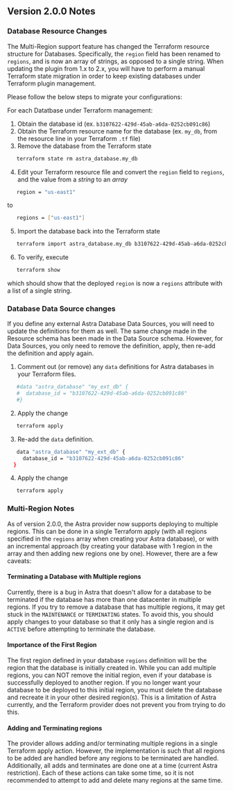 ## Version 2.0.0 Notes

### Database Resource Changes

The Multi-Region support feature has changed the Terraform resource structure for Databases.
Specifically, the `region` field has been renamed to `regions`, and is now an array of strings,
as opposed to a single string. When updating the plugin from 1.x to 2.x, you will have to
perform a manual Terraform state migration in order to keep existing databases under Terraform
plugin management.

Please follow the below steps to migrate your configurations:

For each Datatbase under Terraform management:
1. Obtain the database id (ex. `b3107622-429d-45ab-a6da-0252cb091c86`)
2. Obtain the Terraform resource name for the database (ex. `my_db`, from the resource line in your Terraform `.tf` file)
3. Remove the database from the Terraform state
```sh
   terraform state rm astra_database.my_db
```
4. Edit your Terraform resource file and convert the `region` field to `regions`, and the value from a *string* to an *array*
```sh
   region = "us-east1"
```
to
```sh
   regions = ["us-east1"]
```
5. Import the database back into the Terraform state
```sh
   terraform import astra_database.my_db b3107622-429d-45ab-a6da-0252cb091c86
```
6. To verify, execute
```sh
   terraform show
```
which should show that the deployed `region` is now a `regions` attribute with a list of a single string.

### Database Data Source changes

If you define any external Astra Database Data Sources, you will need to update the definitions for them
as well. The same change made in the Resource schema has been made in the Data Source schema. However, for
Data Sources, you only need to remove the definition, apply, then re-add the definition and apply again.

1. Comment out (or remove) any `data` definitions for Astra databases in your Terraform files.
```sh
   #data "astra_database" "my_ext_db" {
   #  database_id = "b3107622-429d-45ab-a6da-0252cb091c86"
   #}
```
2. Apply the change
```sh
   terraform apply
```
3. Re-add the `data` definition.
```sh
   data "astra_database" "my_ext_db" {
     database_id = "b3107622-429d-45ab-a6da-0252cb091c86"
  }
```
4. Apply the change
```sh
   terraform apply
```


### Multi-Region Notes

As of version 2.0.0, the Astra provider now supports deploying to multiple regions. This can be done in a
single Terraform apply (with all regions specified in the `regions` array when creating your Astra database),
or with an incremental approach (by creating your database with 1 region in the array and then adding new
regions one by one). However, there are a few caveats:

#### Terminating a Database with Multiple regions
Currently, there is a bug in Astra that doesn't allow for a database to be terminated if the database has
more than one datacenter in multiple regions. If you try to remove a database that has multiple regions, it
may get stuck in the `MAINTENANCE` or `TERMINATING` states. To avoid this, you should apply changes to your
database so that it only has a single region and is `ACTIVE` before attempting to terminate the database.

#### Importance of the First Region
The first region defined in your database `regions` definition will be the region that the database is
initially created in. While you can add multiple regions, you can NOT remove the initial region, even if
your database is successfully deployed to another region. If you no longer want your database to be deployed
to this initial region, you must delete the database and recreate it in your other desired region(s). This
is a limitation of Astra currently, and the Terraform provider does not prevent you from trying to do this.

#### Adding and Terminating regions
The provider allows adding and/or terminating multiple regions in a single Terraform apply action. However,
the implementation is such that all regions to be added are handled before any regions to be terminated are
handled. Additionally, all adds and terminates are done one at a time (current Astra restriction). Each of
these actions can take some time, so it is not recommended to attempt to add and delete many regions at the
same time.
